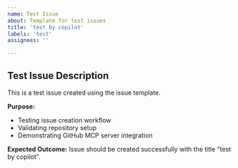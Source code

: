 ```yaml
---
name: Test Issue
about: Template for test issues
title: 'test by copilot'
labels: 'test'
assignees: ''

---
```


## Test Issue Description

This is a test issue created using the issue template.

**Purpose:**
- Testing issue creation workflow
- Validating repository setup
- Demonstrating GitHub MCP server integration

**Expected Outcome:**
Issue should be created successfully with the title "test by copilot".